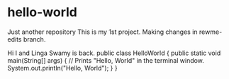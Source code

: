 # hello-world
Just another repository
This is my 1st project. Making changes in rewme-edits branch.

Hi I and Linga Swamy is back.
public class HelloWorld {
   public static void main(String[] args) {
      // Prints "Hello, World" in the terminal window.
      System.out.println("Hello, World");
   }
}
